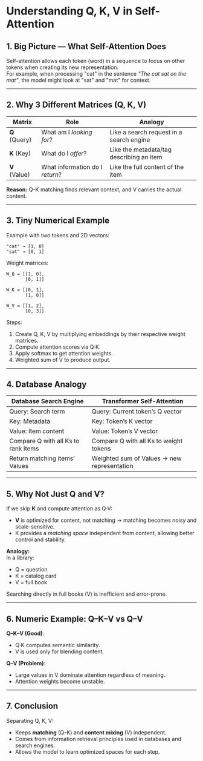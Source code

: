 
# Understanding Q, K, V in Self-Attention

## 1. Big Picture — What Self-Attention Does
Self-attention allows each token (word) in a sequence to focus on other tokens when creating its new representation.  
For example, when processing "cat" in the sentence *"The cat sat on the mat"*, the model might look at "sat" and "mat" for context.

---

## 2. Why 3 Different Matrices (Q, K, V)

| Matrix | Role | Analogy |
|--------|------|---------|
| **Q** (Query) | What am I *looking for*? | Like a search request in a search engine |
| **K** (Key)   | What do I *offer*?       | Like the metadata/tag describing an item |
| **V** (Value) | What information do I *return*? | Like the full content of the item |

**Reason:** Q–K matching finds relevant context, and V carries the actual content.

---

## 3. Tiny Numerical Example

Example with two tokens and 2D vectors:

```
"cat" → [1, 0]
"sat" → [0, 1]
```

Weight matrices:

```
W_Q = [[1, 0],
       [0, 1]]

W_K = [[0, 1],
       [1, 0]]

W_V = [[1, 2],
       [0, 3]]
```

Steps:
1. Create Q, K, V by multiplying embeddings by their respective weight matrices.
2. Compute attention scores via Q·K.
3. Apply softmax to get attention weights.
4. Weighted sum of V to produce output.

---

## 4. Database Analogy

| Database Search Engine | Transformer Self-Attention |
|------------------------|----------------------------|
| Query: Search term     | Query: Current token’s Q vector |
| Key: Metadata          | Key: Token’s K vector |
| Value: Item content    | Value: Token’s V vector |
| Compare Q with all Ks to rank items | Compare Q with all Ks to weight tokens |
| Return matching items’ Values | Weighted sum of Values → new representation |

---

## 5. Why Not Just Q and V?

If we skip **K** and compute attention as Q·V:
- **V** is optimized for content, not matching → matching becomes noisy and scale-sensitive.
- K provides a *matching space* independent from content, allowing better control and stability.

**Analogy:**  
In a library:
- Q = question
- K = catalog card
- V = full book

Searching directly in full books (V) is inefficient and error-prone.

---

## 6. Numeric Example: Q–K–V vs Q–V

**Q–K–V (Good)**:
- Q·K computes semantic similarity.
- V is used only for blending content.

**Q–V (Problem)**:
- Large values in V dominate attention regardless of meaning.
- Attention weights become unstable.

---

## 7. Conclusion
Separating Q, K, V:
- Keeps **matching** (Q–K) and **content mixing** (V) independent.
- Comes from information retrieval principles used in databases and search engines.
- Allows the model to learn optimized spaces for each step.
